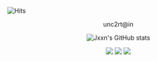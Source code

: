 <!--방문자 수-->
![Hits](https://hits.seeyoufarm.com/api/count/incr/badge.svg?url=https%3A%2F%2Fgithub.com%2Fjxxn92&count_bg=%23CB3F7C&title_bg=%23555555&icon=smugmug.svg&icon_color=%23CB3F7C&title=Visitors&edge_flat=false)


<div align="center">
    <p>
        unc2rt@in
    </p>
</div>
<div align="center">

![Jxxn's GitHub stats](https://github-readme-stats.vercel.app/api?username=jxxn92&show_icons=true&theme=noctis_minimus)

<p>  
    <a href="https://jxxn92.github.io/" target="_blank"><img src="https://img.shields.io/badge/BLOG-CB3F7C?style=flat&logo=Ameba&logoColor=white"/></a>
    <a href="https://jxxn92.github.io/" target="_blank"><img src="https://img.shields.io/badge/BLOG-CB3F7C?style=flat&logo=Ameba&logoColor=white"/></a>
    <a href="https://jxxn92.github.io/" target="_blank"><img src="https://img.shields.io/badge/BLOG-CB3F7C?style=flat&logo=Ameba&logoColor=white"/></a>

</p>
</div>

